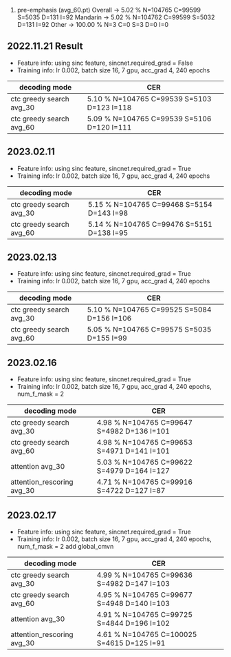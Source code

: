 1. pre-emphasis (avg_60.pt)
Overall -> 5.02 % N=104765 C=99599 S=5035 D=131 I=92
Mandarin -> 5.02 % N=104762 C=99599 S=5032 D=131 I=92
Other -> 100.00 % N=3 C=0 S=3 D=0 I=0

## 2022.11.21 Result

* Feature info: using sinc feature, sincnet.required_grad = False
* Training info: lr 0.002, batch size 16, 7 gpu, acc_grad 4, 240 epochs

| decoding mode             | CER   |
|---------------------------|-------|
| ctc greedy search avg_30  | 5.10 % N=104765 C=99539 S=5103 D=123 I=118  |
| ctc greedy search avg_60  | 5.09 % N=104765 C=99539 S=5106 D=120 I=111  |

## 2023.02.11

* Feature info: using sinc feature, sincnet.required_grad = True
* Training info: lr 0.002, batch size 16, 7 gpu, acc_grad 4, 240 epochs

| decoding mode             | CER   |
|---------------------------|-------|
| ctc greedy search avg_30  | 5.15 % N=104765 C=99468 S=5154 D=143 I=98  |
| ctc greedy search avg_60  | 5.14 % N=104765 C=99476 S=5151 D=138 I=95  |

## 2023.02.13

* Feature info: using sinc feature, sincnet.required_grad = True
* Training info: lr 0.002, batch size 16, 7 gpu, acc_grad 4, 240 epochs

| decoding mode             | CER   |
|---------------------------|-------|
| ctc greedy search avg_30  | 5.10 % N=104765 C=99525 S=5084 D=156 I=106 |
| ctc greedy search avg_60  | 5.05 % N=104765 C=99575 S=5035 D=155 I=99  |


## 2023.02.16
* Feature info: using sinc feature, sincnet.required_grad = True
* Training info: lr 0.002, batch size 16, 7 gpu, acc_grad 4, 240 epochs, num_f_mask = 2

| decoding mode             | CER   |
|---------------------------|-------|
| ctc greedy search   avg_30  | 4.98 % N=104765 C=99647 S=4982 D=136 I=101 |
| ctc greedy search   avg_60  | 4.98 % N=104765 C=99653 S=4971 D=141 I=101 |
| attention           avg_30  | 5.03 % N=104765 C=99622 S=4979 D=164 I=127 |
| attention_rescoring avg_30  | 4.71 % N=104765 C=99916 S=4722 D=127 I=87  |


## 2023.02.17
* Feature info: using sinc feature, sincnet.required_grad = True
* Training info: lr 0.002, batch size 16, 7 gpu, acc_grad 4, 240 epochs, num_f_mask = 2
  add global_cmvn

| decoding mode               |         CER                                |
|-----------------------------|--------------------------------------------|
| ctc greedy search   avg_30  | 4.99 % N=104765 C=99636 S=4982 D=147 I=103 |
| ctc greedy search   avg_60  | 4.95 % N=104765 C=99677 S=4948 D=140 I=103 |
| attention           avg_30  | 4.91 % N=104765 C=99725 S=4844 D=196 I=102 |
| attention_rescoring avg_30  | 4.61 % N=104765 C=100025 S=4615 D=125 I=91 |
